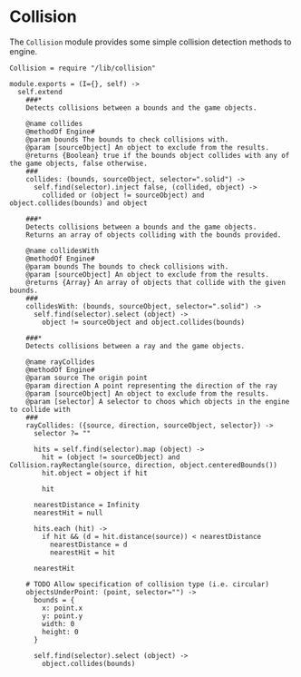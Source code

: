 Collision
========

The `Collision` module provides some simple collision detection methods to engine.

    Collision = require "/lib/collision"

    module.exports = (I={}, self) ->
      self.extend
        ###*
        Detects collisions between a bounds and the game objects.
      
        @name collides
        @methodOf Engine#
        @param bounds The bounds to check collisions with.
        @param [sourceObject] An object to exclude from the results.
        @returns {Boolean} true if the bounds object collides with any of the game objects, false otherwise.
        ###
        collides: (bounds, sourceObject, selector=".solid") ->
          self.find(selector).inject false, (collided, object) ->
            collided or (object != sourceObject) and object.collides(bounds) and object
      
        ###*
        Detects collisions between a bounds and the game objects.
        Returns an array of objects colliding with the bounds provided.
      
        @name collidesWith
        @methodOf Engine#
        @param bounds The bounds to check collisions with.
        @param [sourceObject] An object to exclude from the results.
        @returns {Array} An array of objects that collide with the given bounds.
        ###
        collidesWith: (bounds, sourceObject, selector=".solid") ->
          self.find(selector).select (object) ->
            object != sourceObject and object.collides(bounds)
      
        ###*
        Detects collisions between a ray and the game objects.
      
        @name rayCollides
        @methodOf Engine#
        @param source The origin point
        @param direction A point representing the direction of the ray
        @param [sourceObject] An object to exclude from the results.
        @param [selector] A selector to choos which objects in the engine to collide with
        ###
        rayCollides: ({source, direction, sourceObject, selector}) ->
          selector ?= ""
      
          hits = self.find(selector).map (object) ->
            hit = (object != sourceObject) and Collision.rayRectangle(source, direction, object.centeredBounds())
            hit.object = object if hit
      
            hit
      
          nearestDistance = Infinity
          nearestHit = null
      
          hits.each (hit) ->
            if hit && (d = hit.distance(source)) < nearestDistance
              nearestDistance = d
              nearestHit = hit
      
          nearestHit
      
        # TODO Allow specification of collision type (i.e. circular)
        objectsUnderPoint: (point, selector="") ->
          bounds = {
            x: point.x
            y: point.y
            width: 0
            height: 0
          }
      
          self.find(selector).select (object) ->
            object.collides(bounds)
